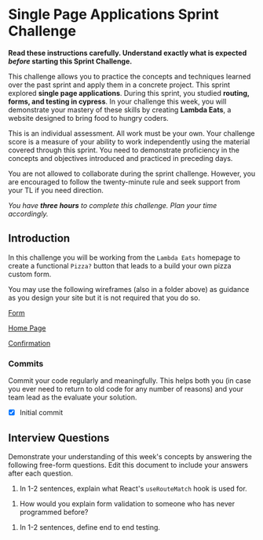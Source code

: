 # Single Page Applications Sprint Challenge

**Read these instructions carefully. Understand exactly what is expected _before_ starting this Sprint Challenge.**

This challenge allows you to practice the concepts and techniques learned over the past sprint and apply them in a concrete project. This sprint explored **single page applications**. During this sprint, you studied **routing, forms, and testing in cypress**. In your challenge this week, you will demonstrate your mastery of these skills by creating **Lambda Eats**, a website designed to bring food to hungry coders.

This is an individual assessment. All work must be your own. Your challenge score is a measure of your ability to work independently using the material covered through this sprint. You need to demonstrate proficiency in the concepts and objectives introduced and practiced in preceding days.

You are not allowed to collaborate during the sprint challenge. However, you are encouraged to follow the twenty-minute rule and seek support from your TL if you need direction.

_You have **three hours** to complete this challenge. Plan your time accordingly._

## Introduction

In this challenge you will be working from the `Lambda Eats` homepage to create a functional `Pizza?` button that leads to a build your own pizza custom form.

You may use the following wireframes (also in a folder above) as guidance as you design your site but it is not required that you do so.

[Form](https://tk-assets.lambdaschool.com/d43783ef-e6a8-4154-ba68-430e2275fddc_Form.png)

[Home Page](https://tk-assets.lambdaschool.com/ed737cf5-723e-428d-9b25-192143c8b71f_HomePage.png)

[Confirmation](https://tk-assets.lambdaschool.com/a0f43a34-9fab-4d2b-89f7-e23b22d32964_Pizza.gif)

### Commits

Commit your code regularly and meaningfully. This helps both you (in case you ever need to return to old code for any number of reasons) and your team lead as the evaluate your solution.

- [x] Initial commit

## Interview Questions

Demonstrate your understanding of this week's concepts by answering the following free-form questions. Edit this document to include your answers after each question.

1. In 1-2 sentences, explain what React's `useRouteMatch` hook is used for.
  <!--- useRouteMatch enables the ability to dynamically route to multiple URL's using one paramater without having to change the whole url. Instead of making redundant link or route paths, one hook can be created to match and alter the URL as it is called or referenced by different elements. --->

1. How would you explain form validation to someone who has never programmed before?
  <!--- Form validation is the process that is taken to ensure that the inputs or information that is created by a user matches the intended input purpose. A "Schema" or expectation for an input or interaction is created, the user input is created by the user, the code "validates" references this schema to see if it matches the expectations, and either allows the user to input the information or warns the user where and why the user's input information is incorrect.  ---> 

1. In 1-2 sentences, define end to end testing.
  <!--- E2E testing is the process of testing that requires an application to be tested completely or more thoroughly than static, unit or Integration testing. As it's name "End to End" implies, E2E tests from one end of an applications functionality to the other end. Looking at bugs, functions, and broader UI as a whole are giving the consumer the desired polished product that they are looking for.  >

## Instructions

### Task 1: Project Set Up

## - A
- [x] Create a forked copy of this project
- [x] Add your team lead as collaborator on Github
- [x] Clone your OWN version of the repository (Not Lambda's by mistake!)
- [x] Create a new branch: `git checkout -b <firstName-lastName>`
- [x] Implement the project on your newly created `<firstName-lastName>` branch, committing changes regularly
- [x] Push commits: `git push origin <firstName-lastName>`

## - B
- [x] Download dependencies
  - create-react-app
    - axios
    - yup
    - styled components
    - reactstrap bootstrap
    - cypress


### Task 2: Project Requirements

Your finished project must include all of the following requirements:

## A: Homepage
- [x] A homepage that has a "/" route and links to your form (button, nav bar, or any other type of link is acceptable)
  - home component
    - route

## B: Pizza Form
- [ ] A form with a "/pizza" route
  - pizza component
    - route
    - form
    - [ ] A name text input field
    - [ ] A dropdown for pizza size
    - [ ] A checklist for toppings - at least 4 (hint: name each separately!)
    - [ ] Text input for special instructions
    - [ ] An Add to Order button that submits form and returns a database record of name, size, toppings and special instructions

## C: Validation
- [ ] Validation for name - name must be at least 2 characters

## D: Testing
- [ ] Testing - Implement the following tests in Cypress:
  - [ ] test that you can add text to the box
  - [ ] test that you can select multiple toppings
  - [ ] test that you can submit the form


In your solution, it is essential that you follow best practices and produce clean and professional results. You will be scored on your adherence to proper code style and good organization. Schedule time to review, refine, and assess your work and perform basic professional polishing including spell-checking and grammar-checking on your work. It is better to submit a challenge that meets MVP than one that attempts too much and does not.




### Task 3: Stretch Goals

After finishing your required elements, you can push your work further. These goals may or may not be things you have learned in this module but they build on the material you just studied. Time allowing, stretch your limits and see if you can deliver on the following optional goals:

- [ ] Toggle form component for gluten free crust
- [ ] Turn form element sections into nested routes
- [ ] Test more of the application with Cypress
- [ ] Build UI for the eventuality of a network error when POSTing the order
- [ ] Add functionality to your order button that it leads to a Congrats! Pizza is on it's way! page **and** returns a database record of the whole order

## FAQs

**How do I return a database record of the order?**

One of your goals is to return a database record of the order - for this you'll need to write a post request. For more detailed steps, use the below:

1. Create a new state
2. Post to [reqres](https://reqres.in/) with `axios`
3. Log data in console

## Submission format

Follow these steps for completing your project.

- [ ] Submit a pull request to merge `<firstName-lastName>` branch into the `main` branch (student's repo). **Please don't merge your own pull request**
- [ ] Add your team lead as a reviewer on the pull request
- [ ] Your team lead will count the project as complete after receiving your pull request
